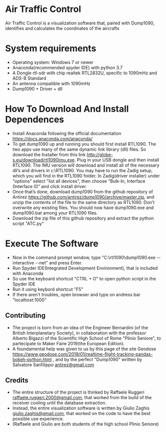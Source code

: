 # Air Traffic Control
Air Traffic Control is a visualization software that, paired with Dump1090, identifies and calculates the coordinates of the aircrafts
# System requirements
* Operating system: Windows 7 or newer
* Anaconda(recommended spyder IDE) with python 3.7
* A Dongle rtl-sdr with chip realtek RTL2832U, specific to 1090mHz and ADS-B Standard
* An antenna compatible with 1090mHz
* Dump1090 + Driver + dll
# How To Download And Install Dependences
* Install Anaconda following the official documentation https://docs.anaconda.com/anaconda/
* To get dump1090 up and running you should first install RTL1090. The two apps use many of the same dynamic link library (dll) files. So download the Installer from this link http://globe-s.eu/download/rtl1090imu.exe. Plug in your USB dongle and then install RTL1090. The IMU version will download and install all of the necessary dll’s and drivers in c:\RTL1090. You may have to run the Zadig setup, which you will find in the RTL1090 folder. In Zadig(driver installer) under "options" select "list all devices", then choose “Bulk-In, Interface (Interface 0)” and click install driver.
* Once that’s done, download dump1090 from the github repository of Antirez https://github.com/antirez/dump1090/archive/master.zip, and unzip the contents of the file to the same directory as RTL1090. Don’t overwrite any existing files. You should now have dump1090.exe and dump1090.bat among your RTL1090 files.
* Download the zip file of this github repository and extract the python script "ATC.py"
# Execute The Software
* Now in the command prompt window, type "C:\rtl1090\dump1090.exe --interactive --net" and press Enter.
* Run Spyder IDE(Integrated Development Environment), that is included with Anaconda
* So use the keyboard shortcut "CTRL + O" to open python script in the Spyder IDE
* Run it using keybord shortcut "F5"
* If there aren't troubles, open browser and type on andress bar "localhost:1000"

Contributing
---
* The project is born from an idea of the Engineer Bernardini (of the British Interplanetary Society), in collaboration with the professor Alberto Bigazzi of the Scientific High School of Rome "Plinio Seniore", to partecipate to Maker Faire 2019(the European Edition).
* A foundamental help was given to us by this page of the site Geodose https://www.geodose.com/2019/01/realtime-flight-tracking-pandas-bokeh-python.html , and by the perfect "Dump1090" written by Salvatore Sanfilippo <antirez@gmail.com>

Credits
---
* The entire structure of the project is thinked by Raffaele Ruggeri <raffaele.ruggeri.2000@gmail.com>, that worked from the build of the receiver cooling until the database extraction. 
* Instead, the entire visualization software is written by Giulio Zaghis <giulio.zaghis@gmail.com>, that worked on the code to have the best possible use experience.
* (Raffaele and Giulio are both students of the high school Plinio Seniore)
